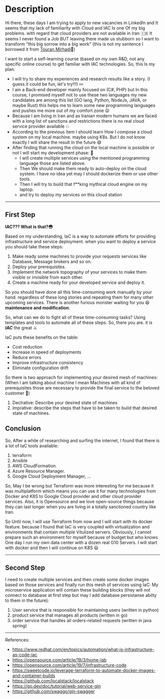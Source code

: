 # Description

Hi there, these days I am trying to apply to new vacancies in LinkedIn and It seems that my lack of familiarity with Cloud and IAC Is one Of my big problems. with regard that cloud providers are not available in Iran 🇮🇷
It seems I never found a Job BUT leaving there made us stubborn so I want to transform "this big sorrow into a big work" (this is not my sentence I borrowed it from [Touran Mirhadi](https://en.wikipedia.org/wiki/Touran_Mirhadi)🌹)

I want to start a self-learning course (based on my own R&D, not any specific online course) to get familiar with IAC technologies. So, this Is my plan:

- I will try to share my experiences and research results like a story. (I guess it could be fun, let's try!!!) 💤
- I am a Back-end developer  mainly focused on (C#, PHP) but In this course, I promised myself not to use these two languages my new candidates are among this
 list (GO lang, Python, NodeJs, JAVA, or maybe Rust) this helps me to learn some new programming languages and pushes me more out of my comfort zone 😜
- Because I am living in Iran and as Iranian modern humans we are faced with a long list of sanctions and restrictions there is no real cloud service provider available 💥
- According to the previous item I should learn How I compose a cloud system on my local machine. maybe using K8s. But I do not know exactly I will share the result in the future 😄
- After finding that running the cloud on the local machine is possible or not I will start my development phase: 🎉
  - I will create multiple services using the mentioned programming language those are listed above.
  - Then We should make them ready to auto-deploy on the cloud system. I have no idea yet may I should dockerize them or use other tools.
  - Then I will try to build that f**king mythical cloud engine on my laptop.
  - and try to deploy my services on this cloud station

-----

## First Step

**IAC??? What is that?😳**

Based on my understanding, IaC is a way to automate efforts for providing infrastructure and service deployment. when you want to deploy a service you should take these steps:

1. Make ready some machines to provide your requests services like Database, Message brokers and so on.
2. Deploy your prerequisites.
3. Implement the network topography of your services to make them visible or invisible from each other.
4. Create a machine ready for your developed service and deploy it.

So you should have done all this time-consuming work manually by your hand. regardless of these long stories and repeating them for many other upcoming services.
There is another furious monster waiting for you 😆 **maintenance and modification**.

So, what can we do to fight all of these time-consuming tasks?
Using templates and tools to automate all of these steps. So, there you are. it is ***IAC*** the great ⚔️

IaC puts these benefits on the table:

- Cost reduction
- Increase in speed of deployments
- Reduce errors
- Improve infrastructure consistency
- Eliminate configuration drift
  
So there is two approach for implementing your desired mesh of machines: (When I am talking about machine I mean Machines with all kind of prerequisites those are necessary to provide the final service to the beloved customer 🤗)

1. Declrative: Describe your desired state of machines
2. Imprative: describe the steps that have to be taken to build that desired state of machines. 

## Conclusion

So, After a while of researching and surfing the internet, I found that there is a lot of IaC tools available:

1. terraform
2. Ansible
3. AWS CloudFormation.
4. Azure Resource Manager.
5. Google Cloud Deployment Manager, ...

So, May I be wrong but Terraform was more interesting for me because it was multiplatform which means you can use it for many technologies from Docker and K8S to Google Cloud provider and other cloud provider services. Also, it is Opensource and we love open-source things because they can last longer when you are living in a totally sanctioned country like Iran.

So Until now, I will use Terraform from now and I will start with its docker feature. because I found that IaC is very coupled with virtualization and environments that contain multiple Vitulized servers. Obviously, I cannot prepare such an environment for myself because of budget but who knows One day I run my own data center with a dozen real G10 Servers.
I will start with docker and then I will continue on K8S 😃

-----

## Second Step

I need to create multiple services and then create some docker images based on those services and finally run this mesh of services using IaC:
My microservice application will contain these building blocks (they will not connect to database at first step but may I add database persistanse abilty to them in the future):

1. User service that is responsible for maintaining users (written in python)
2. product service that manages all products (written in go)
3. order service that handles all orders-related requests (written in java spring)

-----

References:

- <https://www.redhat.com/en/topics/automation/what-is-infrastructure-as-code-iac>
- <https://opensource.com/article/19/3/home-lab>
- <https://opensource.com/article/19/7/infrastructure-code>
- <https://sweetcode.io/leverage-terraform-to-automate-docker-images-and-container-builds>
- <https://github.com/localstack/localstack>
- <https://go.dev/doc/tutorial/web-service-gin>
- <https://github.com/swaggo/gin-swagger>
